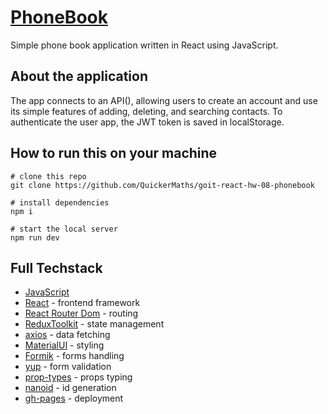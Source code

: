 # [PhoneBook](https://github.com/QuickerMaths/goit-react-hw-08-phonebook)

Simple phone book application written in React using JavaScript.

## About the application

The app connects to an API(), allowing users to create an account and use its simple features of adding, deleting, and searching contacts.
To authenticate the user app, the JWT token is saved in localStorage. 

## How to run this on your machine


```
# clone this repo 
git clone https://github.com/QuickerMaths/goit-react-hw-08-phonebook

# install dependencies 
npm i

# start the local server 
npm run dev
```

## Full Techstack

* [JavaScript](https://developer.mozilla.org/en-US/docs/Web/JavaScript?retiredLocale=pl)
* [React](https://react.dev/) - frontend framework
* [React Router Dom](https://reactrouter.com/en/main) - routing
* [ReduxToolkit](https://redux-toolkit.js.org/) - state management
* [axios](https://axios-http.com/docs/intro) - data fetching
* [MaterialUI](https://mui.com/) - styling
* [Formik](https://formik.org/) - forms handling
* [yup](https://github.com/jquense/yup) - form validation
* [prop-types](https://github.com/facebook/prop-types) - props typing
* [nanoid](https://github.com/ai/nanoid) - id generation
* [gh-pages](https://github.com/tschaub/gh-pages) - deployment
